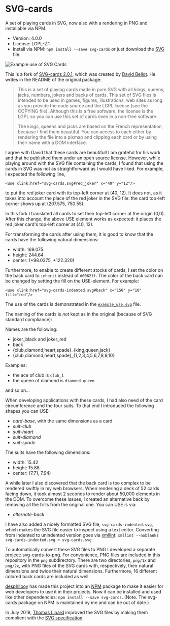 SVG-cards
=========

A set of playing cards in SVG, now also with a rendering in PNG and
installable via NPM.

*   Version: 4.0.0
*   License: LGPL-2.1
*   Install via NPM: `npm install --save svg-cards` or just download the
[SVG](https://raw.githubusercontent.com/htdebeer/SVG-cards/master/svg-cards.svg)
file.

![Example use of SVG
Cards](https://raw.githubusercontent.com/htdebeer/SVG-cards/master/example_use.png)

This is a fork of [SVG-cards 2.0.1](http://svg-cards.sourceforge.net/), which
was created by [David Bellot](http://david.bellot.free.fr/). He writes in the
README of the original package:

> This is a set of playing cards made in pure SVG with all kings, queens,
> jacks, numbers, jokers and backs of cards. This set of SVG files is intended
> to be used in games, figures, illustrations, web sites as long as you
> provide the code source and the LGPL license (see the COPYING file).
> Although this is a free software, the license is the LGPL so you can use
> this set of cards even in a non-free software.
>
> The kings, queens and jacks are based on the French representation, because
> I find them beautiful. You can access to each either by rendering the file
> into a pixmap and clipping each card or by using their name with a DOM
> interface.

I agree with David that these cards are beautiful! I am grateful for his work
and that he published them under an open source license. However, while playing
around with the SVG file containing the cards, I found that using the cards in
SVG was not as straightforward as I would have liked. For example, I expected
the following line,

    <use xlink:href="svg-cards.svg#red_joker" x="40" y="12"/>

to put the red joker card with its top-left corner at (40, 12). It does not,
as it takes into account the place of the red joker in the SVG file: the card
top-left corner shows up at (207.575, 750.55).

In this fork I translated all cards to set their top-left corner at the origin
(0,0). After this change, the above USE element works as expected: it places
the red joker card's top-left corner at (40, 12).

For transforming the cards after using them, it is good to know that the
cards have the following natural dimensions:

- width: 169.075
- height: 244.64
- center: (+98.0375, +122.320)

Furthermore, to enable to create different stocks of cards, I set the color on
the back card to `inherit` instead of `#0062ff`. The color of the back card can
be changed by setting the fill on the USE-element. For example:

    <use xlink:href="svg-cards-indented.svg#back" x="150" y="10" fill="red"/>

The use of the cards is demonstrated in the
[`example_use.svg`](https://raw.githubusercontent.com/htdebeer/SVG-cards/master/example_use.svg) file.

The naming of the cards is *not* kept as in the original (because of SVG standard compliance):

Names are the following:

- joker_black and joker_red
- back
- {club,diamond,heart,spade}_{king,queen,jack}
- {club,diamond,heart,spade}_{1,2,3,4,5,6,7,8,9,10}

Examples:
- the ace of club is `club_1`
- the queen of diamond is `diamond_queen`

and so on…

When developing applications with these cards, I had also need of the card
circumference and the four suits. To that end I introduced the following
shapes you can USE:

- *card-base*, with the same dimensions as a card
- *suit-club*
- *suit-heart*
- *suit-diamond*
- *suit-spade*

The suits have the following dimensions:

- width: 15.42
- height: 15.88
- center: (7.71, 7.94)

A while later I also discovered that the back card is too complex to be
rendered swiftly in my web browsers. When rendering a deck of 52 cards facing
down, it took almost 2 seconds to render about 50,000 elements in the DOM. To
overcome these issues, I created an alternative back by removing all the
frills from the original
one. You can USE is via:

- *alternate-back*

I have also added a nicely formatted SVG file, `svg-cards-indented.svg`, which
makes the SVG file easier to inspect using a text editor. Converting from
indented to unindented version goes via
[xmllint](http://xmlsoft.org/xmllint.html): `xmllint --noblanks
svg-cards-indented.svg > svg-cards.svg`

To automatically convert these SVG files to PNG I developed a separate
project: [svg-cards-to-png](https://github.com/htdebeer/svg-cards-to-png). For
convenience, PNG files are included in this repository in the `png`
subdirectory. There are two directories, `png/1x` and `png/2x`, with PNG
files of the SVG cards with, respectively, their natural dimensions and twice
their natural dimensions. Furthermore, 16 different colored back cards are
included as well.

[desphilboy](https://github.com/desphilboy) has made this project into an
[NPM](https://www.npmjs.com/) package to make it easier for web developers to
use it in their projects. Now it can be installed and used like other
dependencies: `npm install --save svg-cards`. (Note. The svg-cards package on
NPM is maintained by me and can be out of date.)

In July 2018, [Thomas Linard](https://github.com/thlinard) improved the SVG
files by making them complient with the [SVG
specification](https://www.w3.org/TR/SVG/).
